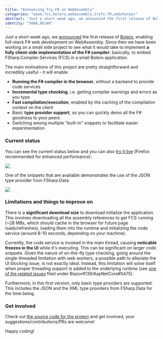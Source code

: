 ```yaml
---
title: "Announcing Try F# on WebAssembly"
categories: "wasm,fcs,bolero,webassembly,tryfs,f#,websharper"
abstract: "Just a short week ago, we announced the first release of Bolero, enabling full-stack F# web development on WebAssembly. Since then we have been working on a small side project to see what it would take to implement a fully client-side implementation of the F# compiler: basically, to embed FSharp.Compiler.Services (FCS) in a small Bolero application."
identity: "5696,86246"
---
```

Just a short week ago, we [announced](/user/denuziere/20181213-announcing-bolero-f-tools-for-webassembly.md) the first release of [Bolero](https://github.com/fsbolero/Bolero), enabling full-stack F# web development on WebAssembly. Since then we have been working on a small side project to see what it would take to implement **a fully client-side implementation of the F# compiler**: basically, to embed FSharp.Compiler.Services (FCS) in a small Bolero application.

The main motivations of this project are pretty straightforward and incredibly useful - it will enable:

 * **Running the F# compiler in the browser**, without a backend to provide code services
 * **Incremental type checking**, i.e. getting compiler warnings and errors as you type
 * **Fast compilation/execution**, enabled by the caching of the compilation context on the client
 * Basic **type provider support**, so you can quickly demo all the F# goodness to your peers
 * Switching among multiple "built-in" snippets to facilitate easier experimentation

### Current status

You can see the current status below and you can also [try it live](https://fsbolero.github.io/TryFSharpOnWasm/) (Firefox recommended for enhanced performance): 

[![](https://i.imgur.com/6jzHiQSl.png)](https://i.imgur.com/6jzHiQS.png)

One of the snippets that are available demonstrates the use of the JSON type provider from FSharp.Data:

[![](https://i.imgur.com/jqPFM5Rl.png)](https://i.imgur.com/jqPFM5R.png)

### Limitations and things to improve on

There is a **significant download size** to download initialize the application. This involves downloading all the assembly references to get FCS running (~28 MBs, which should cache in the browser for future page loads/refreshes), loading them into the runtime and initializing the code service (around 8-10 seconds, depending on your machine).

Currently, the code service is invoked in the main thread, causing **noticable freezes in the UI** while it's executing. This can be significant on larger code snippets. Given the nature of on-the-fly type checking, going around the single-threaded limitation with web workers, a possible path to alleviate the UI blocking issue, is not exactly ideal. Instead, this limitation will solve itself when proper threading support is added to the underlying runtime (see [one of the related issues](https://github.com/aspnet/AspNetCore/issues/5475) filed under Blazor#139/AspNetCore#5475).

Furthermore, in this first version, only basic type providers are supported. This includes the JSON and the XML type providers from FSharp.Data for the time being.

### Get involved

Check out [the source code for the project](https://github.com/fsbolero/TryFSharpOnWasm) and get involved, your suggestions/contributions/PRs are welcome!

Happy coding!
